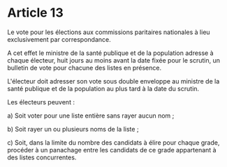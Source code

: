 # Article 13

Le vote pour les élections aux commissions paritaires nationales à lieu exclusivement par correspondance.

A cet effet le ministre de la santé publique et de la population adresse à chaque électeur, huit jours au moins avant la date fixée pour le scrutin, un bulletin de vote pour chacune des listes en présence.

L'électeur doit adresser son vote sous double enveloppe au ministre de la santé publique et de la population au plus tard à la date du scrutin.

Les électeurs peuvent :

a) Soit voter pour une liste entière sans rayer aucun nom ;

b) Soit rayer un ou plusieurs noms de la liste ;

c) Soit, dans la limite du nombre des candidats à élire pour chaque grade, procéder à un panachage entre les candidats de ce grade appartenant à des listes concurrentes.
